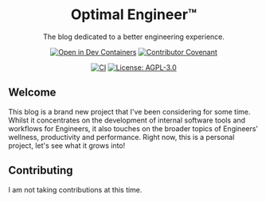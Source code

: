 <div align="center">
  <h1>Optimal Engineer™</h1>
  <p>The blog dedicated to a better engineering experience.</p>

  [![Open in Dev Containers](https://img.shields.io/static/v1?label=Dev%20Containers&message=Open&color=blue&logo=visualstudiocode)](https://vscode.dev/redirect?url=vscode://ms-vscode-remote.remote-containers/cloneInVolume?url=https://github.com/jamesbayley/optimal-engineer)
  [![Contributor Covenant](https://img.shields.io/badge/Contributor%20Covenant-2.0-4baaaa.svg)](https://github.com/jamesbayley/optimal-engineer/blob/main/.github/CODE_OF_CONDUCT.md)
  
  [![CI](https://github.com/jamesbayley/optimal-engineer/actions/workflows/ci.yml/badge.svg)](https://github.com/jamesbayley/optimal-engineer/actions/workflows/ci.yml)
  [![License: AGPL-3.0](https://img.shields.io/badge/License-AGPL--3.0-00add8)](https://choosealicense.com/licenses/agpl-3.0/)
</div>

## Welcome

This blog is a brand new project that I've been considering for some time. Whilst it concentrates on the development of internal software tools and workflows for Engineers, it also touches on the broader topics of Engineers' wellness, productivity and performance. Right now, this is a personal project, let's see what it grows into!

## Contributing

I am not taking contributions at this time.
